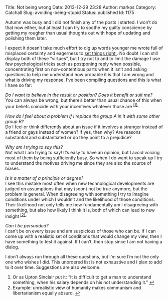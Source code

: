Title: Not being wrong
Date: 2013-12-29 23:28
Author: markos
Category: Catchall
Slug: avoiding-being-stupid
Status: published
Id: 1175

<html>
 <body>
  <div>
   <p>
    Autumn was busy and I did not finish any of the posts I started. I won’t do that now either, but at least I can try to soothe my guilty conscience by getting my rougher than usual thoughts out with hope of updating and polishing them later.
   </p>
   <p>
    I expect it doesn’t take much effort to dig up words younger me wrote full of misplaced certainty and eagerness to
    <a href="http://xkcd.com/386/">
     set things right
    </a>
    . No doubt I can still display both of these “virtues”, but I try not to and to limit the damage I use few psychological tricks such as postponing reply when possible, concentrating first on non-contentious parts when it isn’t and asking questions to help me understand how probable it is that I am wrong and what is driving my response. I’ve been compiling questions and this is what I have so far:
   </p>
   <p>
    <em>
     Do I want to believe in the result or position? Does it benefit or suit me?
    </em>
    <br/>
    You can always be wrong, but there’s better than usual chance of this when your beliefs coincide with your incentives whatever those are
    <sup>
     <a href="#avoid-stupid-1-note" id="avoid-stupid-1">
      [1]
     </a>
    </sup>
    .
   </p>
   <p>
    <em>
     How do I feel about a problem if I replace the group A in it with some other group B?
    </em>
    <br/>
    Do I feel or think differently about an issue if it involves a stranger instead of a friend or gays instead of women? If yes, then why? Are reasons substantial and substantiated or do they point to a prejudice?
   </p>
   <p>
    <em>
     Why am I trying to say this?
    </em>
    <br/>
    Not what I am trying to say! It’s easy to have an opinion, but I avoid voicing most of them by being sufficiently busy. So when I do want to speak up I try to understand the motives driving me since they are also the source of biases.
   </p>
   <p>
    <em>
     Is it a matter of a principle or degree?
    </em>
    <br/>
    I see this mistake most often when new technological developments are judged on assumptions that may (soon) not be true anymore, but the problem is general. When disagreeing with something I try to imagine conditions under which I wouldn’t and the likelihood of those conditions. Their likelihood not only tells me how fundamentally am I disagreeing with something, but also how likely I think it is, both of which can lead to new insight
    <sup>
     <a href="#avoid-stupid-2-note" id="avoid-stupid-2">
      [2]
     </a>
     .
    </sup>
   </p>
   <p>
    <em>
     Can I be persuaded?
    </em>
    <br/>
    I can’t be on every issue and am suspicious of those who can be. If I can come up with a realistic set of conditions that would change my view, then I have something to test it against. If I can’t, then stop since I am not having a dialog.
   </p>
   <p>
    I don’t always run through all these questions, but I’m sure I’m not the only one who wishes I did. This unordered list is not exhaustive and I plan to add to it over time. Suggestions are also welcome.
   </p>
   <ol>
    <li id="avoid-stupid-1-note">
     Or as Upton Sinclair put it: “It is difficult to get a man to understand something, when his salary depends on his not understanding it.”
     <a href="#avoid-stupid-1">
      ↩
     </a>
    </li>
    <li id="avoid-stupid-2-note">
     Example: unrealistic view of humanity makes communism and libertarianism equally absurd.
     <a href="#avoid-stupid-2">
      ↩
     </a>
    </li>
   </ol>
  </div>
 </body>
</html>